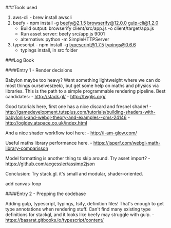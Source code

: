 ###Tools used

1. aws-cli - brew install awscli
2. beefy - npm install -g beefy@2.1.5 browserify@12.0.0 gulp-cli@1.2.0
    - Build output: browserify client/src/app.js -o client/target/app.js
    - Run asset server: beefy src/app.js 9001
    - alternative: python -m SimpleHTTPServer
3. typescript - npm install -g typescript@1.7.5 typings@0.6.6
    - typings install, in src folder

###Log Book

####Entry 1 - Render decisions

Babylon maybe too heavy? Want something lightweight where we can do most things ourselves(eek), but get some help on maths and physics via libraries.
This is the path to a simple programmable rendering pipeline. Best candidates:
    - http://stack.gl/
    - http://twgljs.org/

Good tutorials here, first one has a nice discard and fresnel shader!
    - http://gamedevelopment.tutsplus.com/tutorials/building-shaders-with-babylonjs-and-webgl-theory-and-examples--cms-24146 
    - http://ogldev.atspace.co.uk/index.html 

And a nice shader workflow tool here:
    - http://i-am-glow.com/

Useful maths library performance here.
    - https://jsperf.com/webgl-math-library-comparisson

Model formatting is another thing to skip around. Try asset import?
    - https://github.com/acgessler/assimp2json

Conclusion: Try stack.gl. it's small and modular, shader-oriented.

add canvas-loop

####Entry 2 - Prepping the codebase

Adding gulp, typescript, typings, tsify, definition files! That's enough to get type annotations when rendering stuff.
Can't find many existing type definitions for stackgl, and it looks like beefy may struggle with gulp.
    - https://basarat.gitbooks.io/typescript/content/